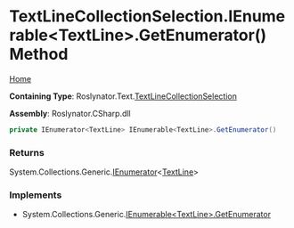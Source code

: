 <a name="_top"></a>

# TextLineCollectionSelection\.IEnumerable\<TextLine>\.GetEnumerator\(\) Method

[Home](../../../../README.md#_top)

**Containing Type**: Roslynator\.Text\.[TextLineCollectionSelection](../README.md#_top)

**Assembly**: Roslynator\.CSharp\.dll

```csharp
private IEnumerator<TextLine> IEnumerable<TextLine>.GetEnumerator()
```

### Returns

System\.Collections\.Generic\.[IEnumerator](https://docs.microsoft.com/en-us/dotnet/api/system.collections.generic.ienumerator-1)\<[TextLine](https://docs.microsoft.com/en-us/dotnet/api/microsoft.codeanalysis.text.textline)>

### Implements

* System\.Collections\.Generic\.[IEnumerable\<TextLine>.GetEnumerator](https://docs.microsoft.com/en-us/dotnet/api/system.collections.generic.ienumerable-1.getenumerator)
